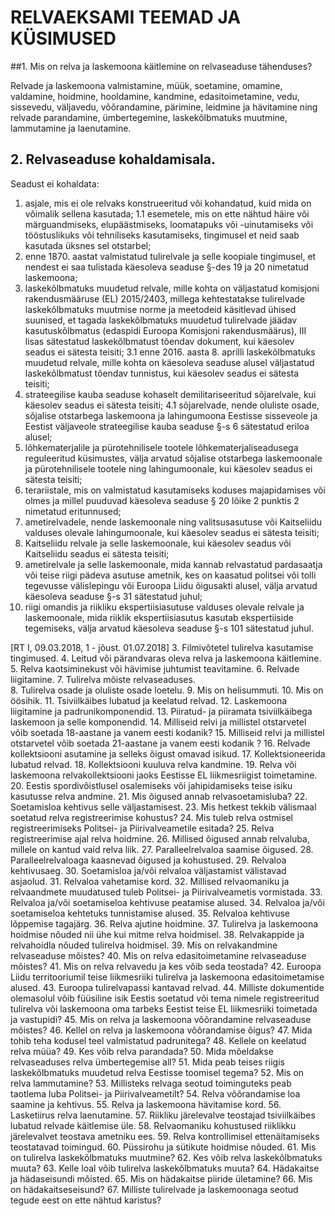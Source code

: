 # RELVAEKSAMI TEEMAD JA KÜSIMUSED

##1. Mis on relva ja laskemoona käitlemine on relvaseaduse tähenduses?
 
Relvade ja laskemoona valmistamine, müük, soetamine, omamine, valdamine, hoidmine, hooldamine, kandmine, edasitoimetamine, vedu, sissevedu, väljavedu, võõrandamine, pärimine, leidmine ja hävitamine ning relvade parandamine, ümbertegemine, laskekõlbmatuks muutmine, lammutamine ja laenutamine.

## 2. Relvaseaduse kohaldamisala.
Seadust ei kohaldata:
1. asjale, mis ei ole relvaks konstrueeritud või kohandatud, kuid mida on võimalik sellena kasutada;
1.1 esemetele, mis on ette nähtud häire või märguandmiseks, elupäästmiseks, loomatapuks või -uinutamiseks või tööstuslikuks või tehniliseks kasutamiseks, tingimusel et neid saab kasutada üksnes sel otstarbel;
2. enne 1870. aastat valmistatud tulirelvale ja selle koopiale tingimusel, et nendest ei saa tulistada käesoleva seaduse §-des 19 ja 20 nimetatud laskemoona;
3. laskekõlbmatuks muudetud relvale, mille kohta on väljastatud komisjoni rakendusmääruse (EL) 2015/2403, millega kehtestatakse tulirelvade laskekõlbmatuks muutmise norme ja meetodeid käsitlevad ühised suunised, et tagada laskekõlbmatuks muudetud tulirelvade jäädav kasutuskõlbmatus (edaspidi Euroopa Komisjoni rakendusmäärus), III lisas sätestatud laskekõlbmatust tõendav dokument, kui käesolev seadus ei sätesta teisiti;
3.1 enne 2016. aasta 8. aprilli laskekõlbmatuks muudetud relvale, mille kohta on käesoleva seaduse alusel väljastatud laskekõlbmatust tõendav tunnistus, kui käesolev seadus ei sätesta teisiti;
4. strateegilise kauba seaduse kohaselt demilitariseeritud sõjarelvale, kui käesolev seadus ei sätesta teisiti;
4.1 sõjarelvade, nende oluliste osade, sõjalise otstarbega laskemoona ja lahingumoona Eestisse sisseveole ja Eestist väljaveole strateegilise kauba seaduse §-s 6 sätestatud eriloa alusel;
5. lõhkematerjalile ja pürotehnilisele tootele lõhkematerjaliseadusega reguleeritud küsimustes, välja arvatud sõjalise otstarbega laskemoonale ja pürotehnilisele tootele ning lahingumoonale, kui käesolev seadus ei sätesta teisiti;
6. terariistale, mis on valmistatud kasutamiseks koduses majapidamises või olmes ja millel puuduvad käesoleva seaduse § 20 lõike 2 punktis 2 nimetatud eritunnused;
7. ametirelvadele, nende laskemoonale ning valitsusasutuse või Kaitseliidu valduses olevale lahingumoonale, kui käesolev seadus ei sätesta teisiti;
8. Kaitseliidu relvale ja selle laskemoonale, kui käesolev seadus või Kaitseliidu seadus ei sätesta teisiti;
9. ametirelvale ja selle laskemoonale, mida kannab relvastatud pardasaatja või teise riigi pädeva asutuse ametnik, kes on kaasatud politsei või tolli tegevusse välislepingu või Euroopa Liidu õigusakti alusel, välja arvatud käesoleva seaduse §-s 31 sätestatud juhul;
10. riigi omandis ja riikliku ekspertiisiasutuse valduses olevale relvale ja laskemoonale, mida riiklik ekspertiisiasutus kasutab ekspertiiside tegemiseks, välja arvatud käesoleva seaduse §-s 101 sätestatud juhul.

  
[RT I, 09.03.2018, 1 - jõust. 01.07.2018]
3. Filmivõtetel tulirelva kasutamise tingimused.
4. Leitud või pärandvaras oleva relva ja laskemoona käitlemine.
5. Relva kaotsiminekust või hävimise juhtumist teavitamine.
6. Relvade liigitamine.
7. Tulirelva mõiste relvaseaduses.  
8. Tulirelva osade ja oluliste osade loetelu.
9. Mis on helisummuti.
10. Mis on öösihik.
11. Tsiviilkäibes lubatud ja keelatud relvad.
12. Laskemoona liigitamine ja padrunikomponendid.
13. Piiratud- ja piiramata tsiviilkäibega laskemoon ja selle komponendid.
14. Milliseid relvi ja millistel otstarvetel võib soetada 18-aastane ja vanem eesti kodanik?
15. Milliseid relvi ja millistel otstarvetel võib soetada 21-aastane ja vanem eesti kodanik ?
16. Relvade kollektsiooni asutamine ja selleks õigust omavad isikud.
17. Kollektsioneerida lubatud relvad.
18. Kollektsiooni kuuluva relva kandmine.
19. Relva või laskemoona relvakollektsiooni jaoks Eestisse EL liikmesriigist toimetamine.
20. Eestis spordivõistlusel osalemiseks või jahipidamiseks teise isiku kasutusse relva andmine.
21. Mis õigused annab relvasoetamisluba?
22. Soetamisloa kehtivus selle väljastamisest.
23. Mis hetkest tekkib välismaal soetatud relva registreerimise kohustus?
24. Mis tuleb relva ostmisel registreerimiseks Politsei- ja Piirivalveametile esitada?
25. Relva registreerimise ajal relva hoidmine.
26. Millised õigused annab relvaluba, millele on kantud vaid relva liik.
27. Paralleelrelvaloa saamise õigused.
28. Paralleelrelvaloaga kaasnevad õigused ja kohustused.
29. Relvaloa kehtivusaeg.
30. Soetamisloa ja/või relvaloa väljastamist välistavad asjaolud.
31. Relvaloa vahetamise kord.
32. Millised relvaomaniku ja relvaandmete muudatused tuleb Politsei- ja Piirivalveametis
vormistada.
33. Relvaloa ja/või soetamiseloa kehtivuse peatamise alused.
34. Relvaloa ja/või soetamiseloa kehtetuks tunnistamise alused.
35. Relvaloa kehtivuse lõppemise tagajärg.
36. Relva ajutine hoidmine.
37. Tulirelva ja laskemoona hoidmise nõuded nii ühe kui mitme relva hoidmisel.
38. Relvakappide ja relvahoidla nõuded tulirelva hoidmisel.
39. Mis on relvakandmine relvaseaduse mõistes?
40. Mis on relva edasitoimetamine relvaseaduse mõistes?
41. Mis on relva relvavedu ja kes võib seda teostada?
42. Euroopa Liidu territooriumil teise liikmesriiki tulirelva ja laskemoona edasitoimetamise
alused.
43. Euroopa tulirelvapassi kantavad relvad.
44. Milliste dokumentide olemasolul võib füüsiline isik Eestis soetatud või tema nimele
registreeritud tulirelva või laskemoona oma tarbeks Eestist teise EL liikmesriiki toimetada ja
vastupidi? 
45. Mis on relva ja laskemoona võõrandamine relvaseaduse mõistes?
46. Kellel on relva ja laskemoona võõrandamise õigus?
47. Mida tohib teha kodusel teel valmistatud padrunitega?
48. Kellele on keelatud relva müüa?
49. Kes võib relva parandada?
50. Mida mõeldakse relvaseaduses relva ümbertegemise all?
51. Mida peab teises riigis laskekõlbmatuks muudetud relva Eestisse toomisel tegema?
52. Mis on relva lammutamine?
53. Millisteks relvaga seotud toiminguteks peab taotlema luba Politsei- ja Piirivalveametilt?
54. Relva võõrandamise loa saamine ja kehtivus.
55. Relva ja laskemoona hävitamise kord.
56. Lasketiirus relva laenutamine.
57. Riikliku järelevalve teostajad tsiviilkäibes lubatud relvade käitlemise üle.
58. Relvaomaniku kohustused riiklikku järelevalvet teostava ametniku ees.
59. Relva kontrollimisel ettenäitamiseks teostatavad toimingud.
60. Püssirohu ja sütikute hoidmise nõuded.
61. Mis on tulirelva laskekõlbmatuks muutmine?
62. Kes võib relva laskekõlbmatuks muuta?
63. Kelle loal võib tulirelva laskekõlbmatuks muuta?
64. Hädakaitse ja hädaseisundi mõisted.
65. Mis on hädakaitse piiride ületamine?
66. Mis on hädakaitseseisund?
67. Milliste tulirelvade ja laskemoonaga seotud tegude eest on ette nähtud karistus?
